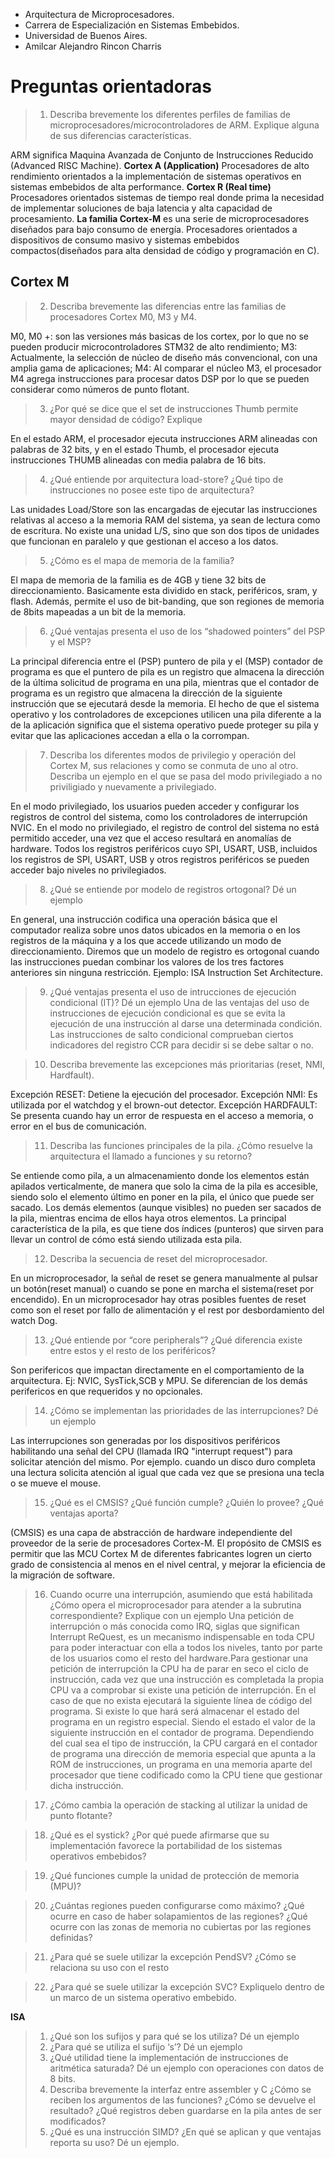 - Arquitectura de Microprocesadores.
- Carrera de Especialización en Sistemas Embebidos.
- Universidad de Buenos Aires. 
- Amilcar Alejandro Rincon Charris

# Preguntas orientadoras
> 1. Describa brevemente los diferentes perfiles de familias de microprocesadores/microcontroladores de ARM. Explique alguna de sus diferencias características.

ARM significa Maquina Avanzada de Conjunto de Instrucciones Reducido (Advanced RISC Machine).
**Cortex A (Application)**
Procesadores de alto rendimiento orientados a la implementación de sistemas operativos en sistemas embebidos de alta performance. 
**Cortex R (Real time)**
Procesadores orientados sistemas de tiempo real donde prima la necesidad de implementar soluciones de baja latencia y alta capacidad de procesamiento. 
**La familia Cortex-M** es una serie de microprocesadores diseñados para bajo consumo de energía. Procesadores orientados a dispositivos de consumo masivo y sistemas embebidos compactos(diseñados para alta densidad de código y programación en C).
## Cortex M
> 2. Describa brevemente las diferencias entre las familias de procesadores Cortex M0, M3 y M4.

M0, M0 +: son las versiones más basicas de los cortex, por lo que no se pueden producir microcontroladores STM32 de alto rendimiento;
M3: Actualmente, la selección de núcleo de diseño más convencional, con una amplia gama de aplicaciones;
M4: Al comparar el núcleo M3, el procesador M4 agrega instrucciones para procesar datos DSP por lo que se pueden considerar como números de punto flotant.

 
> 3. ¿Por qué se dice que el set de instrucciones Thumb permite mayor densidad de código? Explique

En el estado ARM, el procesador ejecuta instrucciones ARM alineadas con palabras de 32 bits, y en el estado Thumb, el procesador ejecuta instrucciones THUMB alineadas con media palabra de 16 bits.

> 4. ¿Qué entiende por arquitectura load-store? ¿Qué tipo de instrucciones no posee este tipo de arquitectura?

Las unidades Load/Store son las encargadas de ejecutar las instrucciones relativas al acceso a la memoria RAM del sistema, ya sean de lectura como de escritura. No existe una unidad L/S, sino que son dos tipos de unidades que funcionan en paralelo y que gestionan el acceso a los datos.

> 5. ¿Cómo es el mapa de memoria de la familia?

El mapa de memoria de la familia es de 4GB y tiene 32 bits de direccionamiento. Basicamente esta dividido en stack, periféricos, sram, y flash. Además, permite el uso de bit-banding, que son regiones de memoria de 8bits mapeadas a un bit de la memoria. 

> 6. ¿Qué ventajas presenta el uso de los “shadowed pointers” del PSP y el MSP?

La principal diferencia entre el (PSP) puntero de pila y el (MSP) contador de programa es que el puntero de pila es un registro que almacena la dirección de la última solicitud de programa en una pila, mientras que el contador de programa es un registro que almacena la dirección de la siguiente instrucción que se ejecutará desde la memoria. El hecho de que el sistema operativo y los controladores de excepciones utilicen una pila diferente a la de la aplicación significa que el sistema operativo puede proteger su pila y evitar que las aplicaciones accedan a ella o la corrompan.

> 7. Describa los diferentes modos de privilegio y operación del Cortex M, sus relaciones y como se conmuta de uno al otro. Describa un ejemplo en el que se pasa del modo privilegiado a no priviligiado y nuevamente a privilegiado.

En el modo privilegiado, los usuarios pueden acceder y configurar los registros de control del sistema, como los controladores de interrupción NVIC.
En el modo no privilegiado, el registro de control del sistema no está permitido acceder, una vez que el acceso resultará en anomalías de hardware. 
Todos los registros periféricos cuyo SPI, USART, USB, incluidos los registros de SPI, USART, USB y otros registros periféricos se pueden acceder bajo niveles no privilegiados. 

> 8. ¿Qué se entiende por modelo de registros ortogonal? Dé un ejemplo

En general, una instrucción codifica una operación básica que el computador realiza sobre unos datos ubicados en la memoria o en los registros de la máquina y a los que accede utilizando un modo de direccionamiento. Diremos que un modelo de registro es ortogonal cuando las instrucciones puedan combinar los
valores de los tres factores anteriores sin ninguna restricción. Ejemplo: ISA Instruction Set Architecture.

> 9. ¿Qué ventajas presenta el uso de intrucciones de ejecución condicional (IT)? Dé un ejemplo
Una de las ventajas del uso de instrucciones de ejecución condicional es que se evita la ejecución de una instrucción al darse una determinada condición. Las instrucciones de salto condicional comprueban ciertos indicadores del registro CCR para decidir si se debe saltar o no. 

> 10. Describa brevemente las excepciones más prioritarias (reset, NMI, Hardfault).

Excepción RESET: Detiene la ejecución del procesador. 
Excepción NMI: Es utilizada por el watchdog y el brown-out detector.
Excepción HARDFAULT: Se presenta cuando hay un error de respuesta en el acceso a memoria, o error en el bus de comunicación.
 
> 11. Describa las funciones principales de la pila. ¿Cómo resuelve la arquitectura el llamado a funciones y su retorno?

Se entiende como pila, a un almacenamiento donde los elementos están apilados verticalmente, de manera que solo la cima de la pila es accesible, siendo solo el elemento último en poner en la pila, el único que puede ser sacado. Los demás elementos (aunque visibles) no pueden ser sacados de la pila, mientras encima de ellos haya otros elementos. La principal característica de la pila, es que tiene dos índices (punteros) que sirven para llevar un control de cómo está siendo utilizada esta pila. 
> 12. Describa la secuencia de reset del microprocesador.

En un microprocesador, la señal de reset se genera manualmente al pulsar un botón(reset manual) o cuando se pone en marcha el sistema(reset por encendido). En un  microprocesador hay otras posibles fuentes de reset como son el reset por fallo de alimentación y el rest por desbordamiento del watch Dog.

> 13. ¿Qué entiende por “core peripherals”? ¿Qué diferencia existe entre estos y el resto de los periféricos?

Son perifericos que impactan directamente en el comportamiento de la arquitectura. Ej: NVIC, SysTick,SCB y MPU. Se diferencian de los demás perifericos en que requeridos y no opcionales.

> 14. ¿Cómo se implementan las prioridades de las interrupciones? Dé un ejemplo

Las interrupciones son generadas por los dispositivos periféricos habilitando una señal del CPU (llamada IRQ "interrupt request") para solicitar atención del mismo. Por ejemplo. cuando un disco duro completa una lectura solicita atención al igual que cada vez que se presiona una tecla o se mueve el mouse.

> 15. ¿Qué es el CMSIS? ¿Qué función cumple? ¿Quién lo provee? ¿Qué ventajas aporta?

(CMSIS) es una capa de abstracción de hardware independiente del proveedor de la serie de procesadores Cortex-M. El propósito de CMSIS es permitir que las MCU Cortex M de diferentes fabricantes logren un cierto grado de consistencia al menos en el nivel central, y mejorar la eficiencia de la migración de software.

> 16. Cuando ocurre una interrupción, asumiendo que está habilitada ¿Cómo opera el microprocesador para atender a la subrutina correspondiente? Explique con un ejemplo
Una petición de interrupción o más conocida como IRQ, siglas que significan Interrupt ReQuest, es un mecanismo indispensable en toda CPU para poder interactuar con ella a todos los niveles, tanto por parte de los usuarios como el resto del hardware.Para gestionar una petición de interrupción la CPU ha de parar en seco el ciclo de instrucción, cada vez que una instrucción es completada la propia CPU va a comprobar si existe una petición de interrupción. En el caso de que no exista ejecutará la siguiente línea de código del programa. Si existe lo que hará será almacenar el estado del programa en un registro especial. Siendo el estado el valor de la siguiente instrucción en el contador de programa. Dependiendo del cual sea el tipo de instrucción, la CPU cargará en el contador de programa una dirección de memoria especial que apunta a la ROM de instrucciones, un programa en una memoria aparte del procesador que tiene codificado como la CPU tiene que gestionar dicha instrucción.

> 17. ¿Cómo cambia la operación de stacking al utilizar la unidad de punto flotante?
 
> 18. ¿Qué es el systick? ¿Por qué puede afirmarse que su implementación favorece la portabilidad de los sistemas operativos embebidos?

> 19. ¿Qué funciones cumple la unidad de protección de memoria (MPU)?

> 20. ¿Cuántas regiones pueden configurarse como máximo? ¿Qué ocurre en caso de haber solapamientos de las regiones? ¿Qué ocurre con las zonas de memoria no cubiertas por las regiones definidas?

> 21.  ¿Para qué se suele utilizar la excepción PendSV? ¿Cómo se relaciona su uso con el resto

> 22.  ¿Para qué se suele utilizar la excepción SVC? Expliquelo dentro de un marco de un sistema operativo embebido.

**ISA**
> 1.  ¿Qué son los sufijos y para qué se los utiliza? Dé un ejemplo
> 2.  ¿Para qué se utiliza el sufijo ‘s’? Dé un ejemplo
> 3.  ¿Qué utilidad tiene la implementación de instrucciones de aritmética saturada? Dé un ejemplo con operaciones con datos de 8 bits.
> 4.  Describa brevemente la interfaz entre assembler y C ¿Cómo se reciben los argumentos 	de las funciones? ¿Cómo se devuelve el resultado? ¿Qué registros deben guardarse en la 	pila antes de ser modificados?
> 5. ¿Qué es una instrucción SIMD? ¿En qué se aplican y que ventajas reporta su uso? Dé un ejemplo.
